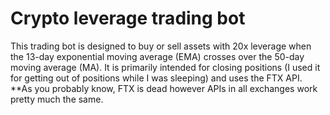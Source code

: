 # Crypto leverage trading bot

This trading bot is designed to buy or sell assets with 20x leverage when the 13-day exponential moving average (EMA) crosses over the 50-day moving average (MA). It is primarily intended for closing positions (I used it for getting out of positions while I was sleeping) and uses the FTX API. **As you probably know, FTX is dead however APIs in all exchanges work pretty much the same.
